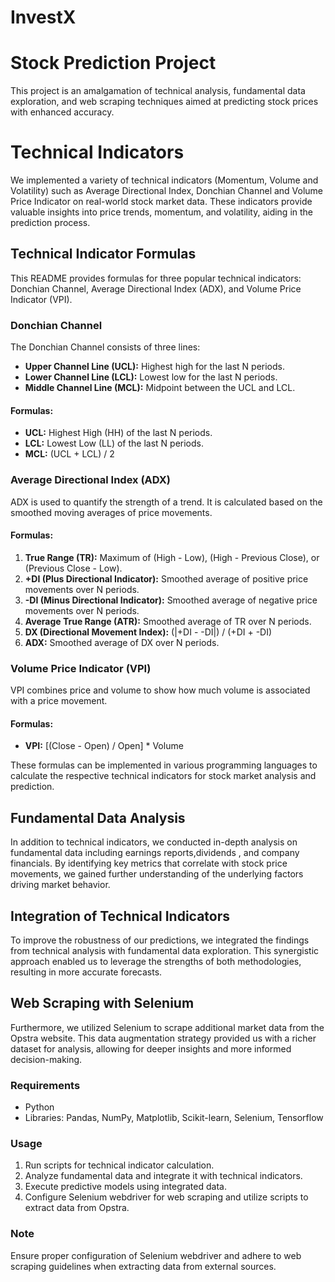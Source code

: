 # InvestX
# Stock Prediction Project

This project is an amalgamation of technical analysis, fundamental data exploration, and web scraping techniques aimed at predicting stock prices with enhanced accuracy.

# Technical Indicators
We implemented a variety of technical indicators (Momentum, Volume and Volatility) such as Average Directional Index, Donchian Channel and Volume Price Indicator on real-world stock market data. These indicators provide valuable insights into price trends, momentum, and volatility, aiding in the prediction process.
## Technical Indicator Formulas

This README provides formulas for three popular technical indicators: Donchian Channel, Average Directional Index (ADX), and Volume Price Indicator (VPI).

### Donchian Channel
The Donchian Channel consists of three lines:
- **Upper Channel Line (UCL):** Highest high for the last N periods.
- **Lower Channel Line (LCL):** Lowest low for the last N periods.
- **Middle Channel Line (MCL):** Midpoint between the UCL and LCL.

#### Formulas:
- **UCL:** Highest High (HH) of the last N periods.
- **LCL:** Lowest Low (LL) of the last N periods.
- **MCL:** (UCL + LCL) / 2

### Average Directional Index (ADX)
ADX is used to quantify the strength of a trend. It is calculated based on the smoothed moving averages of price movements.

#### Formulas:
1. **True Range (TR):** Maximum of (High - Low), (High - Previous Close), or (Previous Close - Low).
2. **+DI (Plus Directional Indicator):** Smoothed average of positive price movements over N periods.
3. **-DI (Minus Directional Indicator):** Smoothed average of negative price movements over N periods.
4. **Average True Range (ATR):** Smoothed average of TR over N periods.
5. **DX (Directional Movement Index):** (|+DI - -DI|) / (+DI + -DI)
6. **ADX:** Smoothed average of DX over N periods.

### Volume Price Indicator (VPI)
VPI combines price and volume to show how much volume is associated with a price movement.

#### Formulas:
- **VPI:** [(Close - Open) / Open] * Volume

These formulas can be implemented in various programming languages to calculate the respective technical indicators for stock market analysis and prediction.

## Fundamental Data Analysis
In addition to technical indicators, we conducted in-depth analysis on fundamental data including earnings reports,dividends , and company financials. By identifying key metrics that correlate with stock price movements, we gained further understanding of the underlying factors driving market behavior.

## Integration of Technical Indicators
To improve the robustness of our predictions, we integrated the findings from technical analysis with fundamental data exploration. This synergistic approach enabled us to leverage the strengths of both methodologies, resulting in more accurate forecasts.

## Web Scraping with Selenium
Furthermore, we utilized Selenium to scrape additional market data from the Opstra website. This data augmentation strategy provided us with a richer dataset for analysis, allowing for deeper insights and more informed decision-making.

### Requirements
- Python
- Libraries: Pandas, NumPy, Matplotlib, Scikit-learn, Selenium, Tensorflow

### Usage
1. Run scripts for technical indicator calculation.
2. Analyze fundamental data and integrate it with technical indicators.
3. Execute predictive models using integrated data.
4. Configure Selenium webdriver for web scraping and utilize scripts to extract data from Opstra.

### Note
Ensure proper configuration of Selenium webdriver and adhere to web scraping guidelines when extracting data from external sources.

